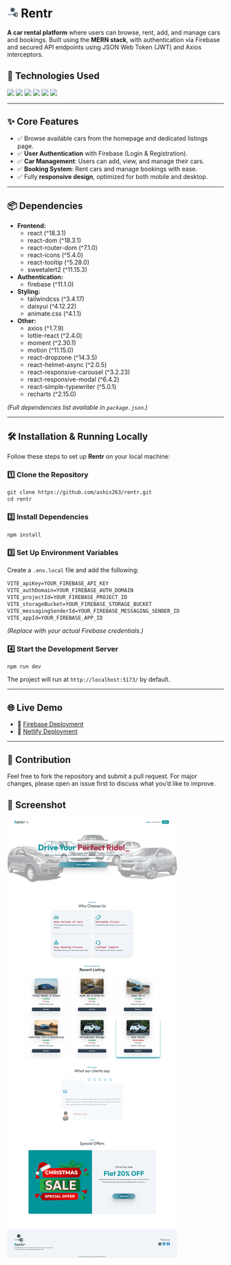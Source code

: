 
<h1><img src="src/assets/logo.png"  alt="Rentr Logo"  width="25"  /> Rentr</h1>

<p><strong>A car rental platform</strong> where users can browse, rent, add, and manage cars and bookings. Built using the <strong>MERN stack</strong>, with authentication via Firebase and secured API endpoints using JSON Web Token (JWT) and Axios interceptors.</p>

<h2>🚀 Technologies Used</h2>
<p>
  <img src="https://img.shields.io/badge/MongoDB-47A248?style=for-the-badge&logo=mongodb&logoColor=white">
  <img src="https://img.shields.io/badge/Express.js-000000?style=for-the-badge&logo=express&logoColor=white">
  <img src="https://img.shields.io/badge/React-61DAFB?style=for-the-badge&logo=react&logoColor=black">
  <img src="https://img.shields.io/badge/Node.js-339933?style=for-the-badge&logo=node.js&logoColor=white">
  <img src="https://img.shields.io/badge/Firebase-FFCA28?style=for-the-badge&logo=firebase&logoColor=black">
  <img src="https://img.shields.io/badge/Tailwind%20CSS-06B6D4?style=for-the-badge&logo=tailwindcss&logoColor=white">
</p>
<hr>

<h2>✨ Core Features</h2>
<ul>
  <li>✅ Browse available cars from the homepage and dedicated listings page.</li>
  <li>✅ <strong>User Authentication</strong> with Firebase (Login & Registration).</li>
  <li>✅ <strong>Car Management</strong>: Users can add, view, and manage their cars.</li>
  <li>✅ <strong>Booking System</strong>: Rent cars and manage bookings with ease.</li>
  <li>✅ Fully <strong>responsive design</strong>, optimized for both mobile and desktop.</li>
</ul>
<hr>

<h2>📦 Dependencies</h2>
<ul>
  <li><strong>Frontend:</strong>
    <ul>
      <li>react (^18.3.1)</li>
      <li>react-dom (^18.3.1)</li>
      <li>react-router-dom (^7.1.0)</li>
      <li>react-icons (^5.4.0)</li>
      <li>react-tooltip (^5.28.0)</li>
      <li>sweetalert2 (^11.15.3)</li>
    </ul>
  </li>
  <li><strong>Authentication:</strong>
    <ul>
      <li>firebase (^11.1.0)</li>
    </ul>
  </li>
  <li><strong>Styling:</strong>
    <ul>
      <li>tailwindcss (^3.4.17)</li>
      <li>daisyui (^4.12.22)</li>
      <li>animate.css (^4.1.1)</li>
    </ul>
  </li>
  <li><strong>Other:</strong>
    <ul>
      <li>axios (^1.7.9)</li>
      <li>lottie-react (^2.4.0)</li>
      <li>moment (^2.30.1)</li>
      <li>motion (^11.15.0)</li>
      <li>react-dropzone (^14.3.5)</li>
      <li>react-helmet-async (^2.0.5)</li>
      <li>react-responsive-carousel (^3.2.23)</li>
      <li>react-responsive-modal (^6.4.2)</li>
      <li>react-simple-typewriter (^5.0.1)</li>
      <li>recharts (^2.15.0)</li>
    </ul>
  </li>
</ul>
<p><em>(Full dependencies list available in <code>package.json</code>.)</em></p>
<hr>

<h2>🛠️ Installation & Running Locally</h2>
<p>Follow these steps to set up <strong>Rentr</strong> on your local machine:</p>

<h3>1️⃣ Clone the Repository</h3>
<pre><code>git clone https://github.com/ashis263/rentr.git
cd rentr</code></pre>

<h3>2️⃣ Install Dependencies</h3>
<pre><code>npm install</code></pre>

<h3>3️⃣ Set Up Environment Variables</h3>
<p>Create a <code>.env.local</code> file and add the following:</p>
<pre><code>VITE_apiKey=YOUR_FIREBASE_API_KEY
VITE_authDomain=YOUR_FIREBASE_AUTH_DOMAIN
VITE_projectId=YOUR_FIREBASE_PROJECT_ID
VITE_storageBucket=YOUR_FIREBASE_STORAGE_BUCKET
VITE_messagingSenderId=YOUR_FIREBASE_MESSAGING_SENDER_ID
VITE_appId=YOUR_FIREBASE_APP_ID</code></pre>
<p><em>(Replace with your actual Firebase credentials.)</em></p>

<h3>4️⃣ Start the Development Server</h3>
<pre><code>npm run dev</code></pre>
<p>The project will run at <code>http://localhost:5173/</code> by default.</p>
<hr>

<h2>🌐 Live Demo</h2>
<ul>
  <li>🚀 <a href="https://rentr-ashky.web.app/">Firebase Deployment</a></li>
  <li>🚀 <a href="https://rentr-ashis263.netlify.app/">Netlify Deployment</a></li>
</ul>
<hr>

<h2>🤝 Contribution</h2>
<p>Feel free to fork the repository and submit a pull request. For major changes, please open an issue first to discuss what you’d like to improve.</p>

<h2>📸 Screenshot</h2>
<img src="src/assets/screenshot.png"  alt="screenshot"  />
